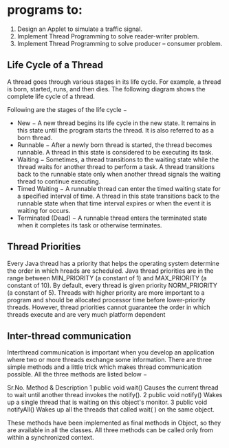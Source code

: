 # programs to:
1. Design an Applet to simulate a traffic signal.
2. Implement Thread Programming to solve reader-writer problem.
3. Implement Thread Programming to solve producer – consumer problem.

## Life Cycle of a Thread
A thread goes through various stages in its life cycle. For example, a thread is born, started, runs, and then dies. The following diagram shows the complete life cycle of a
thread.

Following are the stages of the life cycle −
- New − A new thread begins its life cycle in the new state. It remains in this state until the program starts the thread. It is also referred to as a born thread.
- Runnable − After a newly born thread is started, the thread becomes runnable. A thread in this state is considered to be executing its task.
- Waiting − Sometimes, a thread transitions to the waiting state while the thread waits for another thread to perform a task. A thread transitions back to the runnable state only when another thread signals the waiting thread to continue executing.
- Timed Waiting − A runnable thread can enter the timed waiting state for a specified interval of time. A thread in this state transitions back to the runnable state when that time interval expires or when the event it is waiting for occurs.
- Terminated (Dead) − A runnable thread enters the terminated state when it completes its task or otherwise terminates.

## Thread Priorities
Every Java thread has a priority that helps the operating system determine the order in which hreads are scheduled. Java thread priorities are in the range between MIN_PRIORITY (a constant of 1) and MAX_PRIORITY (a constant of 10). By default, every thread is given priority NORM_PRIORITY (a constant of 5). Threads with higher priority are more important to a program and should be allocated processor time before lower-priority threads. However, thread priorities cannot guarantee the order in which threads execute and are very much platform dependent

## Inter-thread communication
Interthread communication is important when you develop an application where two or more threads exchange some information.
There are three simple methods and a little trick which makes thread communication possible. All the three methods are listed below −

Sr.No.   Method & Description
  1       public void wait()
          Causes the current thread to wait until another thread invokes the notify().
  2       public void notify()
          Wakes up a single thread that is waiting on this object's monitor.
  3       public void notifyAll()
          Wakes up all the threads that called wait( ) on the same object.
          
These methods have been implemented as final methods in Object, so they are available in all the classes. All three methods can be called only from within a synchronized context.


